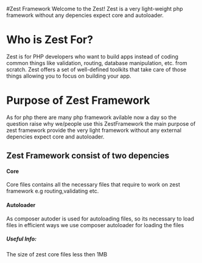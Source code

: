 #Zest Framework
Welcome to the Zest! Zest is a very light-weight php framework without any depencies expect core and autoloader.
# Who is Zest For?
Zest is for PHP developers who want to build apps instead of coding common things like validation, routing, database manipulation, etc. from scratch. Zest offers a set of well-defined toolkits that take care of those things allowing you to focus on building your app.
# Purpose of Zest Framework
As for php there are many php framework avilable now a day so the question raise why we/people use this ZestFramework the main purpose of zest framework provide the very light framework without any external depencies expect core and autoloader.
## Zest Framework consist of two depencies
#### Core
Core files contains all the necessary files that require to work on zest framework e.g routing,validating etc.

#### Autoloader
As composer autoder is used for autoloading files, so its necessary to load files in efficient ways we use composer autoloader for loading the files

##### Useful Info:
The size of zest core files less then 1MB





